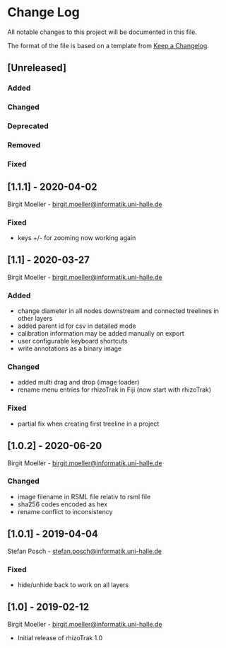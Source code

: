 # Change Log
All notable changes to this project will be documented in this file.

The format of the file is based on a template from [Keep a Changelog](http://keepachangelog.com/).


## [Unreleased]
### Added

### Changed

### Deprecated

### Removed

### Fixed

## [1.1.1] - 2020-04-02
Birgit Moeller - <birgit.moeller@informatik.uni-halle.de>

### Fixed
- keys +/- for zooming now working again

## [1.1] - 2020-03-27
Birgit Moeller - <birgit.moeller@informatik.uni-halle.de>

### Added
- change diameter in all nodes downstream and connected treelines in other layers
- added parent id for csv in detailed mode 
- calibration information may be added manually on export
- user configurable keyboard shortcuts 
- write annotations as a binary image

### Changed
- added multi drag and drop (image loader)
- rename menu entries for rhizoTrak in Fiji (now start with rhizoTrak)

### Fixed
- partial fix when creating first treeline in a project

## [1.0.2] - 2020-06-20
Birgit Moeller - <birgit.moeller@informatik.uni-halle.de>

### Changed
- image filename in RSML file relativ to rsml file 
- sha256 codes encoded as hex 
- rename conflict to inconsistency 

## [1.0.1] - 2019-04-04
Stefan Posch - <stefan.posch@informatik.uni-halle.de>

### Fixed
- hide/unhide back to work on all layers

## [1.0] - 2019-02-12
Birgit Moeller - <birgit.moeller@informatik.uni-halle.de>
- Initial release of rhizoTrak 1.0





